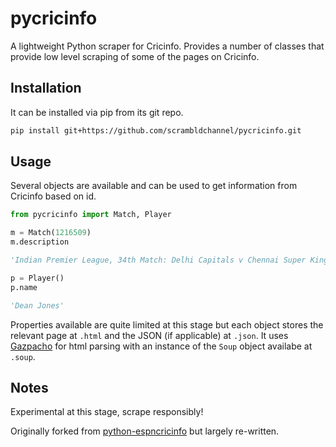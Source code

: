 # pycricinfo

A lightweight Python scraper for Cricinfo. Provides a number of classes that provide low level scraping of some of the pages on Cricinfo.

## Installation

It can be installed via pip from its git repo.

```sh
pip install git+https://github.com/scrambldchannel/pycricinfo.git

```

## Usage

Several objects are available and can be used to get information from Cricinfo based on id.

```python
from pycricinfo import Match, Player

m = Match(1216509)
m.description

'Indian Premier League, 34th Match: Delhi Capitals v Chennai Super Kings at Sharjah, Oct 17, 2020'

p = Player()
p.name

'Dean Jones'


```

Properties available are quite limited at this stage but each object stores the relevant page at ```.html``` and the JSON (if applicable) at ```.json```. It uses [Gazpacho](https://github.com/maxhumber/gazpacho) for html parsing with an instance of the ```Soup``` object availabe at ```.soup```.

## Notes

Experimental at this stage, scrape responsibly!

Originally forked from [python-espncricinfo](https://github.com/dwillis/python-espncricinfo/tree/master/espncricinfo) but largely re-written.
